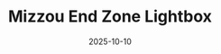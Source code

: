 ---
title: Mizzou End Zone Lightbox
date: 2025-10-10
summary: A bold five-foot Mizzou end zone–inspired lightbox featuring backlit diamond panels and classic lettering — a statement display piece for any Tigers fan space or game day setup.
tags: [Lightbox, LED, PLA]
photos: ["/assets/img/mizzou-lightbox-1.png"]
category: Lightboxes
detail: >
  Any longer notes you want to show on the item page only. Materials, print
  settings, quirks, assembly notes—whatever helps.
---